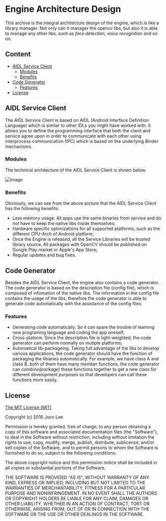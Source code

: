 Engine Architecture Design
============================
This archive is the integral architecture design of the engine, which is like a library manager. Not only can it manager the opencv libs, but also it is able to manage any other libs, such as *face detection, voice recognition* and so on. 

## Content

* [AIDL Service Client](#aidl-service-client)
  * [Modules](#modules)
  * [Benefits](#benefits)
* [Code Generator](#code-generator)
  * [Features](#features)
* [License](#license)

## AIDL Service Client
The AIDL Service Client is based on AIDL (Android Interface Definition Language) which is similar to other IDLs you might have worked with. It allows you to define the programming interface that both the client and service agree upon in order to communicate with each other using interprocess communication (IPC) which is based on the underlying *Binder* mechanisms.

### Modules
The technical architecture of the AIDL Service Client is shown below.

![image](https://github.com/lijiansong/OpenCV-Manager-Engine/blob/master/screenshot/arch.png)

### Benefits
Obviously, we can see from the above picture that the AIDL Service Client has the following benefits:
- Less memory usage. All apps use the same binaries from service and do not have to keep the native libs inside themselves;
- Hardware specific optimizations for all supported platforms, such as the different CPU-Arch of Android platform;
- Once the Engine is released, all the Service Libraries will be trusted library source. All packages with OpenCV should be published on Google Play market or Apple's App Store;
- Regular updates and bug fixes.

## Code Generator
Besides the AIDL Service Client, the engine also contains a code generator. The code generator is based on the description file (config file), which is composed of infomation of the native libs. The information in the config file contains the usage of the libs, therefore the code generator is able to generate code automatically with the assistance of the config files. 

### Features
- Generating code automatically. So it can spare the trouble of learning new programing language and coding the app oneself;
- Cross-platorm. Since the description file is light-weighted, the code generator can perform normally on mutiple platforms;
- Automatical lib-packageing. Taking full advantage of the libs to develop various applications, the code generator should have the function of packaging the libiaries automatically. For example, we have class A and class B, both of them have many member functions, the code generator can *combine(package)* these functions together to get a new class for different development purposes so that developers can call these functions more easily.

## License
[The MIT License (MIT)](http://opensource.org/licenses/MIT)

Copyright (c) 2016 Json Lee

Permission is hereby granted, free of charge, to any person obtaining a copy
of this software and associated documentation files (the "Software"), to deal
in the Software without restriction, including without limitation the rights
to use, copy, modify, merge, publish, distribute, sublicense, and/or sell
copies of the Software, and to permit persons to whom the Software is
furnished to do so, subject to the following conditions:

The above copyright notice and this permission notice shall be included in
all copies or substantial portions of the Software.

THE SOFTWARE IS PROVIDED "AS IS", WITHOUT WARRANTY OF ANY KIND, EXPRESS OR
IMPLIED, INCLUDING BUT NOT LIMITED TO THE WARRANTIES OF MERCHANTABILITY,
FITNESS FOR A PARTICULAR PURPOSE AND NONINFRINGEMENT. IN NO EVENT SHALL THE
AUTHORS OR COPYRIGHT HOLDERS BE LIABLE FOR ANY CLAIM, DAMAGES OR OTHER
LIABILITY, WHETHER IN AN ACTION OF CONTRACT, TORT OR OTHERWISE, ARISING FROM,
OUT OF OR IN CONNECTION WITH THE SOFTWARE OR THE USE OR OTHER DEALINGS IN
THE SOFTWARE.
